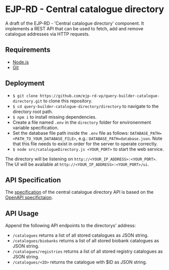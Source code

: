 # EJP-RD - Central catalogue directory

A draft of the EJP-RD - 'Central catalogue directory' component. It implements a REST API that can be used to fetch, add and remove catalogue addresses via HTTP requests.

## Requirements

- [Node.js](https://nodejs.org/ "https://nodejs.org/")
- [Git](https://git-scm.com/ "https://git-scm.com/")

## Deployment

- `$ git clone https://github.com/ejp-rd-vp/query-builder-catalogue-directory.git` to clone this repository.
- `$ cd query-builder-catalogue-directory/directory` to navigate to the directory root path.
- `$ npm i` to install missing dependencies.
- Create a file named `.env` in the `directory` folder for environenment variable specification.
- Set the database file path inside the `.env` file as follows: `DATABASE_PATH=<PATH_TO_YOUR_DATABASE_FILE>`, e.g.: `DATABASE_PATH=database.json`. Note that this file needs to exist in order for the server to operate correctly.
- `$ node src/catalogueDirectory.js <YOUR_PORT>` to start the web service.

The directory will be listening on `http://<YOUR_IP_ADDRESS>:<YOUR_PORT>`.  
The UI will be available at `http://<YOUR_IP_ADDRESS>:<YOUR_PORT>/ui`.

## API Specification

The [specification](https://github.com/ejp-rd-vp/query-builder-catalogue-directory/blob/master/directory/specification.yaml "https://github.com/ejp-rd-vp/query-builder-catalogue-directory/blob/master/directory/specification.yaml") of the central catalogue directory API is based on the [OpenAPI specifictaion](http://spec.openapis.org/oas/v3.0.3 "http://spec.openapis.org/oas/v3.0.3").

## API Usage

Append the following API endpoints to the directorys' address:

- `/catalogues` returns a list of all stored catalogues as JSON string.
- `/catalogues/biobanks` returns a list of all stored biobank catalogues as JSON string.
- `/catalogues/registries` returns a list of all stored registry catalogues as JSON string.
- `/catalogues/<ID>` returns the catalogue with \$ID as JSON string.
